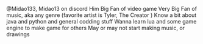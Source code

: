 @Midao133, Midao13 on discord
Him
Big Fan of video game
Very Big Fan of music, aka any genre (favorite artist is Tyler, The Creator )
Know a bit about java and python and general codding stuff
Wanna learn lua and some game engine to make game for others
May or may not start making music, or drawings
